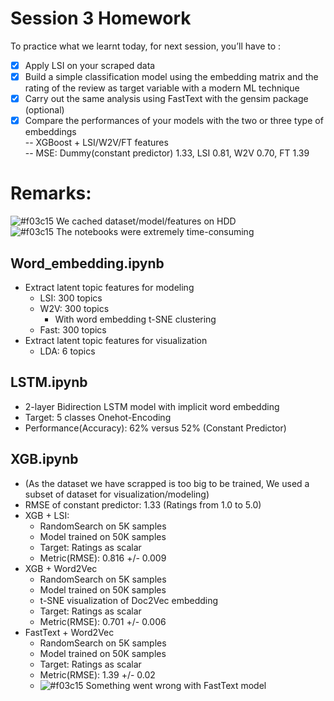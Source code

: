 # Session 3 Homework

To practice what we learnt today, for next session, you’ll have to :

- [X] Apply LSI on your scraped data
- [X] Build a simple classification model using the embedding matrix and the rating of the review as target variable with a modern ML technique
- [X] Carry out the same analysis using FastText with the gensim package (optional)
- [X] Compare the performances of your models with the two or three type of embeddings </br>
    -- XGBoost + LSI/W2V/FT features </br>
    -- MSE: Dummy(constant predictor) 1.33, LSI 0.81, W2V 0.70, FT 1.39

# Remarks:
![#f03c15](https://placehold.it/15/f03c15/000000?text=+) We cached dataset/model/features on HDD </br>
![#f03c15](https://placehold.it/15/f03c15/000000?text=+) The notebooks were extremely time-consuming
## Word_embedding.ipynb
- Extract latent topic features for modeling
    - LSI: 300 topics
    - W2V: 300 topics 
        - With word embedding t-SNE clustering
    - Fast: 300 topics
- Extract latent topic features for visualization
    - LDA: 6 topics

## LSTM.ipynb
- 2-layer Bidirection LSTM model with implicit word embedding
- Target: 5 classes Onehot-Encoding 
- Performance(Accuracy): 62% versus 52% (Constant Predictor)

## XGB.ipynb
- (As the dataset we have scrapped is too big to be trained, We used a subset of dataset for visualization/modeling)
- RMSE of constant predictor: 1.33 (Ratings from 1.0 to 5.0)
- XGB + LSI:
    - RandomSearch on 5K samples
    - Model trained on 50K samples
    - Target: Ratings as scalar
    - Metric(RMSE): 0.816 +/- 0.009
- XGB + Word2Vec
    - RandomSearch on 5K samples
    - Model trained on 50K samples
    - t-SNE visualization of Doc2Vec embedding
    - Target: Ratings as scalar
    - Metric(RMSE): 0.701 +/- 0.006
- FastText + Word2Vec
    - RandomSearch on 5K samples
    - Model trained on 50K samples
    - Target: Ratings as scalar
    - Metric(RMSE): 1.39 +/- 0.02
    - ![#f03c15](https://placehold.it/15/f03c15/000000?text=+) Something went wrong with FastText model
